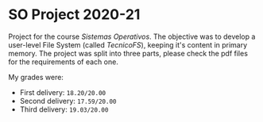 # SO Project 2020-21
Project for the course *Sistemas Operativos*. The objective was to develop a user-level File System (called *TecnicoFS*), keeping it's content in primary memory.
The project was split into three parts, please check the pdf files for the requirements of each one.

My grades were:
- First delivery: `18.20/20.00`
- Second delivery: `17.59/20.00`
- Third delivery:  `19.03/20.00`